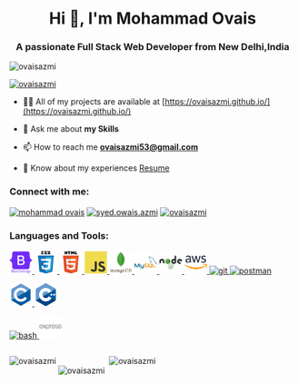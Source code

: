 

<!--
**ovaisazmi/ovaisazmi** is a ✨ _special_ ✨ repository because its `README.md` (this file) appears on your GitHub profile.

Here are some ideas to get you started:

- 🔭 I’m currently working on ...
- 🌱 I’m currently learning ...
- 👯 I’m looking to collaborate on ...
- 🤔 I’m looking for help with ...
- 💬 Ask me about ...
- 📫 How to reach me: ...
- 😄 Pronouns: ...
- ⚡ Fun fact: ....
-->
<h1 align="center">Hi 👋, I'm Mohammad Ovais</h1>
<h3 align="center">A passionate Full Stack Web Developer from New Delhi,India</h3>
<!-- a -->
<!-- <img src="https://camo.githubusercontent.com/8ba1e66bcfa048214cf17f235c341742347c9c248831d044aa888acbeec89502/68747470733a2f2f63646e2e6472696262626c652e636f6d2f75736572732f313239323637372f73637265656e73686f74732f363133393136372f6d656469612f66636637666430633631396262383737303635333330373932343039313566332e676966" align="center" style="width: 110% ; height:500px " />  -->
 <p align="left"> <img src="https://komarev.com/ghpvc/?username=ovaisazmi&label=Profile%20views&color=0e75b6&style=flat" alt="ovaisazmi" /> </p>  

<p align="left"> <a href="https://github.com/ryo-ma/github-profile-trophy"><img src="https://github-profile-trophy.vercel.app/?username=ovaisazmi" alt="ovaisazmi" /></a> </p>

- 👨‍💻 All of my projects are available at [https://ovaisazmi.github.io/](https://ovaisazmi.github.io/)

- 💬 Ask me about **my Skills**

- 📫 How to reach me **ovaisazmi53@gmail.com**
<!-- - 📄 Know about my experiences [https://drive.google.com/file/d/12MfzB4FPrYj5dz1MPQmbplCIZN6zjBP9/view?usp=sharing](https://drive.google.com/file/d/12MfzB4FPrYj5dz1MPQmbplCIZN6zjBP9/view?usp=sharing) -->

- 📄 Know about my experiences  <a href="https://drive.google.com/file/d/1vGdWKFdEIuSgfKqoJPamS7KSQi42Ih41/view?usp=sharing" target="blank">Resume</a>

<h3 align="left">Connect with me:</h3>
<p align="left">
<a href="https://linkedin.com/in/mohammad-ovais-4660b0247/" target="blank"><img align="center" src="https://raw.githubusercontent.com/rahuldkjain/github-profile-readme-generator/master/src/images/icons/Social/linked-in-alt.svg" alt="mohammad ovais" height="30" width="40" /></a>
  <a href="https://www.instagram.com/syed.owais.azmi/"><img align="center" src="https://raw.githubusercontent.com/rahuldkjain/github-profile-readme-generator/master/src/images/icons/Social/instagram.svg" alt="syed.owais.azmi" height="30" width="40" /></a>
<a href="https://www.leetcode.com/ovaisazmi" target="blank"><img align="center" src="https://raw.githubusercontent.com/rahuldkjain/github-profile-readme-generator/master/src/images/icons/Social/leet-code.svg" alt="ovaisazmi" height="30" width="40" /></a>
  
</p>

<h3 align="left">Languages and Tools:</h3>
<p align="left"> <a href="https://getbootstrap.com" target="_blank" rel="noreferrer"> <img src="https://raw.githubusercontent.com/devicons/devicon/master/icons/bootstrap/bootstrap-plain-wordmark.svg" alt="bootstrap" width="40" height="40"/> </a> <a href="https://www.w3schools.com/css/" target="_blank" rel="noreferrer"> <img src="https://raw.githubusercontent.com/devicons/devicon/master/icons/css3/css3-original-wordmark.svg" alt="css3" width="40" height="40"/> </a> </a> <a href="https://www.w3.org/html/" target="_blank" rel="noreferrer"> <img src="https://raw.githubusercontent.com/devicons/devicon/master/icons/html5/html5-original-wordmark.svg" alt="html5" width="40" height="40"/> </a> <a href="https://developer.mozilla.org/en-US/docs/Web/JavaScript" target="_blank" rel="noreferrer"> <img src="https://raw.githubusercontent.com/devicons/devicon/master/icons/javascript/javascript-original.svg" alt="javascript" width="40" height="40"/> </a> <a href="https://www.mongodb.com/" target="_blank" rel="noreferrer"> <img src="https://raw.githubusercontent.com/devicons/devicon/master/icons/mongodb/mongodb-original-wordmark.svg" alt="mongodb" width="40" height="40"/> </a> <a href="https://www.mysql.com/" target="_blank" rel="noreferrer"> <img src="https://raw.githubusercontent.com/devicons/devicon/master/icons/mysql/mysql-original-wordmark.svg" alt="mysql" width="40" height="40"/> </a> <a href="https://nodejs.org" target="_blank" rel="noreferrer"> <img src="https://raw.githubusercontent.com/devicons/devicon/master/icons/nodejs/nodejs-original-wordmark.svg" alt="nodejs" width="40" height="40"/> </a> 
<a href="https://aws.amazon.com" target="_blank" rel="noreferrer"> <img src="https://raw.githubusercontent.com/devicons/devicon/master/icons/amazonwebservices/amazonwebservices-original-wordmark.svg" alt="aws" width="40" height="40"/> </a>
<a href="https://git-scm.com/" target="_blank" rel="noreferrer"> <img src="https://www.vectorlogo.zone/logos/git-scm/git-scm-icon.svg" alt="git" width="40" height="40"/> </a> <a href="https://postman.com" target="_blank" rel="noreferrer"> <img src="https://www.vectorlogo.zone/logos/getpostman/getpostman-icon.svg" alt="postman" width="40" height="40"/> </a>

<a href="https://www.cprogramming.com/" target="_blank" rel="noreferrer"> <img src="https://raw.githubusercontent.com/devicons/devicon/master/icons/c/c-original.svg" alt="c" width="40" height="40"/> </a> <a href="https://www.w3schools.com/cpp/" target="_blank" rel="noreferrer"> <img src="https://raw.githubusercontent.com/devicons/devicon/master/icons/cplusplus/cplusplus-original.svg" alt="cplusplus" width="40" height="40"/> </a> 

<a href="https://www.gnu.org/software/bash/" target="_blank" rel="noreferrer"> <img src="https://www.vectorlogo.zone/logos/gnu_bash/gnu_bash-icon.svg" alt="bash" width="40" height="40"/> </a> <a href="https://expressjs.com" target="_blank" rel="noreferrer"> <img src="https://raw.githubusercontent.com/devicons/devicon/master/icons/express/express-original-wordmark.svg" alt="express" width="40" height="40"/> </a>  </p>

<p style="display: inline-block;"><img align="left" src="https://github-readme-stats.vercel.app/api/top-langs?username=ovaisazmi&show_icons=true&locale=en&layout=compact" alt="ovaisazmi" /></p>

<p style="display: inline-block;">&nbsp;<img align="left" src="https://github-readme-stats.vercel.app/api?username=ovaisazmi&show_icons=true&locale=en" alt="ovaisazmi" /></p>

<p style="display: inline-block;"><img align="left" src="https://github-readme-streak-stats.herokuapp.com/?user=ovaisazmi&" alt="ovaisazmi" /></p>
